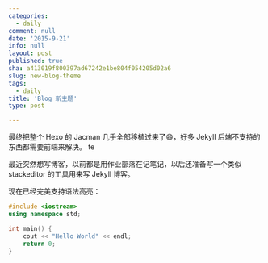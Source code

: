 ```yaml
---
categories:
  - daily
comment: null
date: '2015-9-21'
info: null
layout: post
published: true
sha: a413019f800397ad67242e1be804f054205d02a6
slug: new-blog-theme
tags:
  - daily
title: 'Blog 新主题'
type: post

---
```



最终把整个 Hexo 的 Jacman 几乎全部移植过来了:smile:，好多 Jekyll 后端不支持的东西都需要前端来解决。
te
<!--more-->

最近突然想写博客，以前都是用作业部落在记笔记，以后还准备写一个类似 stackeditor 的工具用来写 Jekyll 博客。

现在已经完美支持语法高亮：

```cpp
#include <iostream>
using namespace std;

int main() {
    cout << "Hello World" << endl;
    return 0;
}
```
